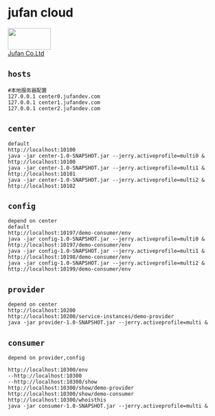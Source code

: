 jufan cloud
=
<a href="http://www.juxiangfen.com"><img width="100" height="50" src="http://www.juxiangfen.com/prd/images/logo.png"><br>
[Jufan Co.Ltd](http://www.juxiangfen.com/)

`hosts`
-
    #本地服务器配置
    127.0.0.1 center0.jufandev.com
    127.0.0.1 center1.jufandev.com
    127.0.0.1 center2.jufandev.com
    
`center`
-
    default
    http://localhost:10100
    java -jar center-1.0-SNAPSHOT.jar --jerry.activeprofile=multi0 &
    http://localhost:10100
    java -jar center-1.0-SNAPSHOT.jar --jerry.activeprofile=multi1 &
    http://localhost:10101
    java -jar center-1.0-SNAPSHOT.jar --jerry.activeprofile=multi2 &
    http://localhost:10102
    
`config`
-
    depend on center
    default
    http://localhost:10197/demo-consumer/env
    java -jar config-1.0-SNAPSHOT.jar --jerry.activeprofile=multi0 &
    http://localhost:10197/demo-consumer/env
    java -jar config-1.0-SNAPSHOT.jar --jerry.activeprofile=multi1 &
    http://localhost:10198/demo-consumer/env
    java -jar config-1.0-SNAPSHOT.jar --jerry.activeprofile=multi2 &
    http://localhost:10199/demo-consumer/env

`provider`
-
    depend on center
    http://localhost:10200
    http://localhost:10200/service-instances/demo-provider
    java -jar provider-1.0-SNAPSHOT.jar --jerry.activeprofile=multi &

`consumer`
-
    depend on provider,config
    
    http://localhost:10300/env
    --http://localhost:10300
    --http://localhost:10300/show
    http://localhost:10300/show/demo-provider
    http://localhost:10300/show/demo-consumer
    http://localhost:10300/whoisthis
    java -jar consumer-1.0-SNAPSHOT.jar --jerry.activeprofile=multi &